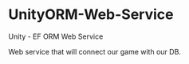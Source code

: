 # UnityORM-Web-Service
Unity - EF ORM Web Service 

Web service that will connect our game with our DB.
